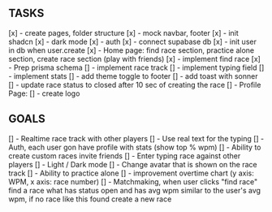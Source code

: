 ## TASKS

[x] - create pages, folder structure
[x] - mock navbar, footer
[x] - init shadcn
[x] - dark mode
[x] - auth
[x] - connect supabase db
[x] - init user in db when user.create
[x] - Home page: find race section, practice alone section, create race section (play with friends)
[x] - implement find race
[x] - Prep prisma schema
[] - implement race track
[] - implement typing field
[] - implement stats
[] - add theme toggle to footer
[] - add toast with sonner
[] - update race status to closed after 10 sec of creating the race
[] - Profile Page:
[] - create logo

## GOALS

[] - Realtime race track with other players
[] - Use real text for the typing
[] - Auth, each user gon have profile with stats (show top % wpm)
[] - Ability to create custom races invite friends
[] - Enter typing race against other players
[] - Light / Dark mode
[] - Change avatar that is shown on the race track
[] - Ability to practice alone
[] - improvement overtime chart (y axis: WPM, x axis: race number)
[] - Matchmaking, when user clicks "find race" find a race what has status open and has avg wpm similar to the user's avg wpm, if no race like this found create a new race
